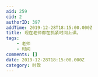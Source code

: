```yaml
---
aid: 259
cid: 2
authorID: 397
addTime: 2019-12-28T18:15:00.000Z
title: 现在老师都在抓紧时间上课。
tags:
    - 老师
    - 时间
comments: []
date: 2019-12-28T18:15:00.000Z
category: 时政
---
```



